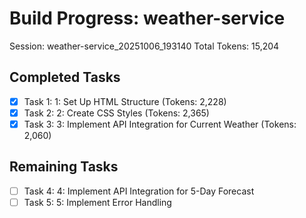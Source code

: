 # Build Progress: weather-service
Session: weather-service_20251006_193140
Total Tokens: 15,204

## Completed Tasks
- [x] Task 1: 1: Set Up HTML Structure (Tokens: 2,228)
- [x] Task 2: 2: Create CSS Styles (Tokens: 2,365)
- [x] Task 3: 3: Implement API Integration for Current Weather (Tokens: 2,060)

## Remaining Tasks
- [ ] Task 4: 4: Implement API Integration for 5-Day Forecast
- [ ] Task 5: 5: Implement Error Handling
